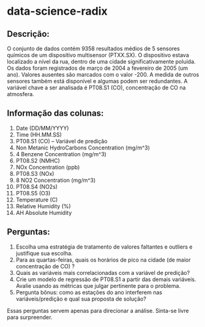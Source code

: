 # data-science-radix

## Descrição:
O conjunto de dados contém 9358 resultados médios de 5 sensores químicos de um dispositivo multisensor (PTXX.SX). O dispositivo estava localizado a nível da rua, dentro de uma cidade significativamente poluída. Os dados foram registrados de março de 2004 a fevereiro de 2005 (um ano). Valores ausentes são marcados com o valor -200. A medida de outros sensores também está disponível e algumas podem ser redundantes. A variável chave a ser analisada é PT08.S1 (CO), concentração de CO na atmosfera.

## Informação das colunas:

01. Date (DD/MM/YYYY)
02. Time (HH.MM.SS)
03. PT08.S1 (CO) – Variável de predição
04. Non Metanic HydroCarbons Concentration (mg/m^3)
05. 4 Benzene Concentration (mg/m^3)
06. PT08.S2 (NMHC)
07. NOx Concentration (ppb)
08. PT08.S3 (NOx)
09. 8 NO2 Concentration (mg/m^3)
10. PT08.S4 (NO2s)
11. PT08.S5 (O3)
12. Temperature (C)
13. Relative Humidity (%)
14. AH Absolute Humidity

## Perguntas:

1. Escolha uma estratégia de tratamento de valores faltantes e outliers e justifique sua escolha.
2. Para as quartas-feiras, quais os horários de pico na cidade (de maior concentração de CO) ?
3. Quais as variáveis mais correlacionadas com a variável de predição?
4. Crie um modelo de regressão de PT08.S1 a partir das demais variáveis. Avalie usando as métricas que julgar pertinente para o problema.
5. Pergunta bônus: como as estações do ano interferem nas variáveis/predição e qual sua proposta de solução?

Essas perguntas servem apenas para direcionar a análise. Sinta-se livre para surpreender.
